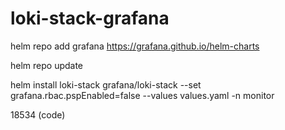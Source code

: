 # loki-stack-grafana


helm repo add grafana https://grafana.github.io/helm-charts

helm repo update

helm install loki-stack grafana/loki-stack --set grafana.rbac.pspEnabled=false --values values.yaml -n monitor



18534 (code)

